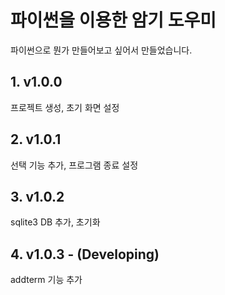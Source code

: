 # 파이썬을 이용한 암기 도우미

파이썬으로 뭔가 만들어보고 싶어서 만들었습니다.
## 1. v1.0.0
프로젝트 생성, 초기 화면 설정
## 2. v1.0.1
선택 기능 추가, 프로그램 종료 설정
## 3. v1.0.2
sqlite3 DB 추가, 초기화
## 4. v1.0.3 - (Developing)
addterm 기능 추가